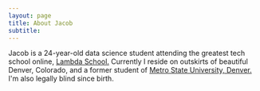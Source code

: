 ```yaml
---
layout: page
title: About Jacob
subtitle:
---
```


Jacob is a 24-year-old data science student attending the greatest tech school online, [Lambda School.](https://lambdaschool.com/) Currently I reside on outskirts of beautiful Denver, Colorado, and a former student of [Metro State University, Denver.](https://msudenver.edu/) I'm also legally blind since birth.

